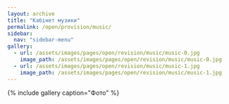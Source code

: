 ```yaml
---
layout: archive
title: "Кабінет музики"
permalink: /open/provision/music/
sidebar:
  nav: "sidebar-menu"
gallery:
  - url: /assets/images/pages/open/revision/music/music-0.jpg
    image_path: /assets/images/pages/open/revision/music/music-0.jpg
  - url: /assets/images/pages/open/revision/music/music-1.jpg
    image_path: /assets/images/pages/open/revision/music/music-1.jpg
---
```


{% include gallery caption="Фото" %}
